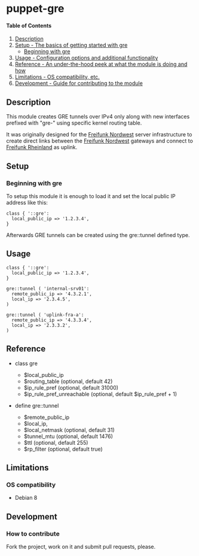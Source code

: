 # puppet-gre

#### Table of Contents

1. [Description](#description)
1. [Setup - The basics of getting started with gre](#setup)
    * [Beginning with gre](#beginning-with-gre)
1. [Usage - Configuration options and additional functionality](#usage)
1. [Reference - An under-the-hood peek at what the module is doing and how](#reference)
1. [Limitations - OS compatibility, etc.](#limitations)
1. [Development - Guide for contributing to the module](#development)

## Description

This module creates GRE tunnels over IPv4 only along with new interfaces prefixed with "gre-" using specific kernel routing table.

It was originally designed for the [Freifunk Nordwest](http://nordwest.freifunk.net) server infrastructure to create direct links between the [Freifunk Nordwest](http://nordwest.freifunk.net) gateways and connect to [Freifunk Rheinland](http://rheinland.freifunk.net) as uplink.

## Setup

### Beginning with gre

To setup this module it is enough to load it and set the local public IP address like this:
```puppet
class { '::gre':
  local_public_ip => '1.2.3.4',
}
```

Afterwards GRE tunnels can be created using the gre::tunnel defined type.

## Usage

```puppet
class { '::gre':
  local_public_ip => '1.2.3.4',
}

gre::tunnel ( 'internal-srv01':
  remote_public_ip => '4.3.2.1',
  local_ip => '2.3.4.5',
)

gre::tunnel ( 'uplink-fra-a':
  remote_public_ip => '4.3.3.4',
  local_ip => '2.3.3.2',
)
```

## Reference

* class gre
  * $local\_public\_ip
  * $routing\_table (optional, default 42)
  * $ip\_rule\_pref (optional, default 31000)
  * $ip\_rule\_pref\_unreachable (optional, default $ip\_rule\_pref + 1)

* define gre::tunnel
  * $remote\_public\_ip
  * $local\_ip,
  * $local\_netmask (optional, default 31)
  * $tunnel\_mtu (optional, default 1476)
  * $ttl (optional, default 255)
  * $rp\_filter (optional, default true)

## Limitations

### OS compatibility
* Debian 8

## Development

### How to contribute
Fork the project, work on it and submit pull requests, please.

